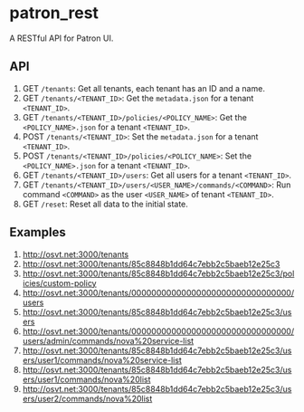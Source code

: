 # patron_rest
A RESTful API for Patron UI.

## API

1. GET ``/tenants``: Get all tenants, each tenant has an ID and a name.
2. GET ``/tenants/<TENANT_ID>``: Get the ``metadata.json`` for a tenant ``<TENANT_ID>``.
3. GET ``/tenants/<TENANT_ID>/policies/<POLICY_NAME>``: Get the ``<POLICY_NAME>.json`` for a tenant ``<TENANT_ID>``.
4. POST ``/tenants/<TENANT_ID>``: Set the ``metadata.json`` for a tenant ``<TENANT_ID>``.
5. POST ``/tenants/<TENANT_ID>/policies/<POLICY_NAME>``: Set the ``<POLICY_NAME>.json`` for a tenant ``<TENANT_ID>``.
6. GET ``/tenants/<TENANT_ID>/users``: Get all users for a tenant ``<TENANT_ID>``.
7. GET ``/tenants/<TENANT_ID>/users/<USER_NAME>/commands/<COMMAND>``: Run command ``<COMMAND>`` as the user ``<USER_NAME>`` of tenant ``<TENANT_ID>``.
8. GET ``/reset``: Reset all data to the initial state.

## Examples

1. http://osvt.net:3000/tenants
2. http://osvt.net:3000/tenants/85c8848b1dd64c7ebb2c5baeb12e25c3
3. http://osvt.net:3000/tenants/85c8848b1dd64c7ebb2c5baeb12e25c3/policies/custom-policy
4. http://osvt.net:3000/tenants/00000000000000000000000000000000/users
4. http://osvt.net:3000/tenants/85c8848b1dd64c7ebb2c5baeb12e25c3/users
5. http://osvt.net:3000/tenants/00000000000000000000000000000000/users/admin/commands/nova%20service-list
5. http://osvt.net:3000/tenants/85c8848b1dd64c7ebb2c5baeb12e25c3/users/user1/commands/nova%20service-list
5. http://osvt.net:3000/tenants/85c8848b1dd64c7ebb2c5baeb12e25c3/users/user1/commands/nova%20list
5. http://osvt.net:3000/tenants/85c8848b1dd64c7ebb2c5baeb12e25c3/users/user2/commands/nova%20list
